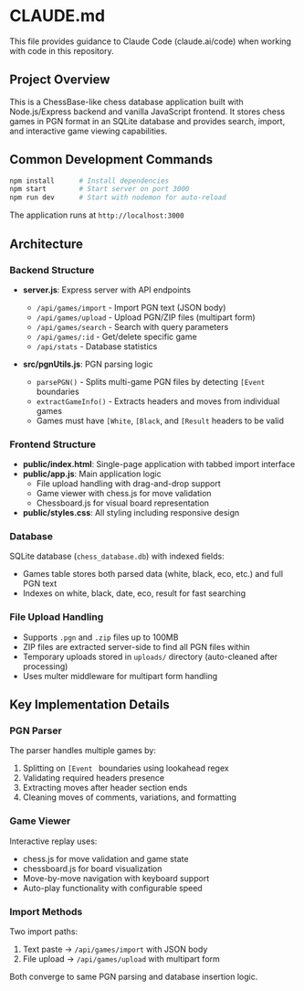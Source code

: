 # CLAUDE.md

This file provides guidance to Claude Code (claude.ai/code) when working with code in this repository.

## Project Overview

This is a ChessBase-like chess database application built with Node.js/Express backend and vanilla JavaScript frontend. It stores chess games in PGN format in an SQLite database and provides search, import, and interactive game viewing capabilities.

## Common Development Commands

```bash
npm install      # Install dependencies
npm start        # Start server on port 3000
npm run dev      # Start with nodemon for auto-reload
```

The application runs at `http://localhost:3000`

## Architecture

### Backend Structure

- **server.js**: Express server with API endpoints
  - `/api/games/import` - Import PGN text (JSON body)
  - `/api/games/upload` - Upload PGN/ZIP files (multipart form)
  - `/api/games/search` - Search with query parameters
  - `/api/games/:id` - Get/delete specific game
  - `/api/stats` - Database statistics

- **src/pgnUtils.js**: PGN parsing logic
  - `parsePGN()` - Splits multi-game PGN files by detecting `[Event` boundaries
  - `extractGameInfo()` - Extracts headers and moves from individual games
  - Games must have `[White`, `[Black`, and `[Result` headers to be valid

### Frontend Structure

- **public/index.html**: Single-page application with tabbed import interface
- **public/app.js**: Main application logic
  - File upload handling with drag-and-drop support
  - Game viewer with chess.js for move validation
  - Chessboard.js for visual board representation
- **public/styles.css**: All styling including responsive design

### Database

SQLite database (`chess_database.db`) with indexed fields:
- Games table stores both parsed data (white, black, eco, etc.) and full PGN text
- Indexes on white, black, date, eco, result for fast searching

### File Upload Handling

- Supports `.pgn` and `.zip` files up to 100MB
- ZIP files are extracted server-side to find all PGN files within
- Temporary uploads stored in `uploads/` directory (auto-cleaned after processing)
- Uses multer middleware for multipart form handling

## Key Implementation Details

### PGN Parser
The parser handles multiple games by:
1. Splitting on `[Event ` boundaries using lookahead regex
2. Validating required headers presence
3. Extracting moves after header section ends
4. Cleaning moves of comments, variations, and formatting

### Game Viewer
Interactive replay uses:
- chess.js for move validation and game state
- chessboard.js for board visualization
- Move-by-move navigation with keyboard support
- Auto-play functionality with configurable speed

### Import Methods
Two import paths:
1. Text paste → `/api/games/import` with JSON body
2. File upload → `/api/games/upload` with multipart form

Both converge to same PGN parsing and database insertion logic.